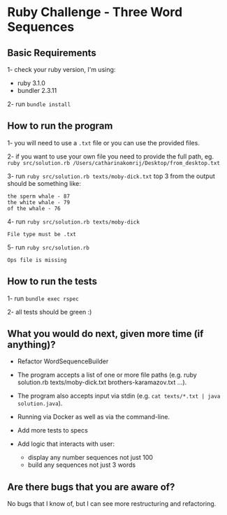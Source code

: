 # Ruby Challenge - Three Word Sequences

## Basic Requirements
1- check your ruby version, I'm using:

- ruby 3.1.0
- bundler 2.3.11

2- run `bundle install`

## How to run the program

1- you will need to use a `.txt` file or you can use the provided files.

2- if you want to use your own file you need to provide the full path, eg. `ruby src/solution.rb /Users/catharinakomrij/Desktop/from_desktop.txt`

3- run `ruby src/solution.rb texts/moby-dick.txt`
  top 3 from the output should be something like:

```
the sperm whale - 87
the white whale - 79
of the whale - 76
```
4- run `ruby src/solution.rb texts/moby-dick`

```
File type must be .txt
```
5- run `ruby src/solution.rb`

```
Ops file is missing
```

## How to run the tests

1- run `bundle exec rspec `

2- all tests should be green :)

## What you would do next, given more time (if anything)?
- Refactor WordSequenceBuilder

- The program accepts a list of one or more file paths (e.g. ruby solution.rb texts/moby-dick.txt brothers-karamazov.txt ...).

- The program also accepts input via stdin (e.g. `cat texts/*.txt | java solution.java`).

- Running via Docker as well as via the command-line.

- Add more tests to specs

- Add logic that interacts with user:
  - display any number sequences not just 100
  - build any sequences not just 3 words


## Are there bugs that you are aware of?

No bugs that I know of, but I can see more restructuring and refactoring.
